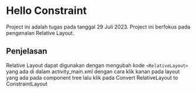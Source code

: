 # Hello Constraint

Project ini adalah tugas pada tanggal 29 Juli 2023. Project ini berfokus pada pengenalan Relative Layout.

## Penjelasan
Relative Layout dapat digunakan dengan mengubah kode
`<RelativeLayout>`
yang ada di dalam activity_main.xml dengan cara klik kanan pada layout yang ada pada component tree lalu klik pada Convert RelativeLayout to ConstraintLayout
